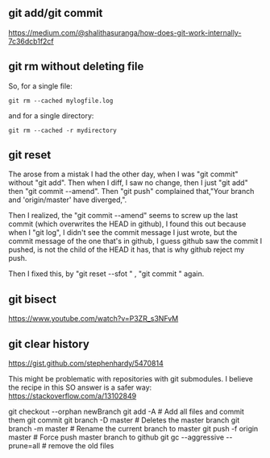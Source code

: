 ## git add/git commit
https://medium.com/@shalithasuranga/how-does-git-work-internally-7c36dcb1f2cf
## git rm without deleting file

So, for a single file:
```
git rm --cached mylogfile.log
```
and for a single directory:
```
git rm --cached -r mydirectory
```

## git reset
The arose from a mistak I had the other day, when I was "git commit" without "git add".
Then when I diff, I saw no change, then I just "git add" then "git commit --amend".
Then "git push" complained that,"Your branch and 'origin/master' have diverged,".

Then I realized, the "git commit --amend" seems to screw up the last commit (which overwrites the HEAD in github), 
I found this out because when I "git log", I didn't see the commit message I just wrote, but the commit message of the one that's in github,
I guess github saw the commit I pushed, is not the child of the HEAD it has, 
that is why github reject my push.

Then I fixed this, by "git reset --sfot <the last commit on github>" , "git commit " again.

## git bisect
https://www.youtube.com/watch?v=P3ZR_s3NFvM

## git clear history
https://gist.github.com/stephenhardy/5470814

This might be problematic with repositories with git submodules.
I believe the recipe in this SO answer is a safer way: https://stackoverflow.com/a/13102849

git checkout --orphan newBranch
git add -A  # Add all files and commit them
git commit
git branch -D master  # Deletes the master branch
git branch -m master  # Rename the current branch to master
git push -f origin master  # Force push master branch to github
git gc --aggressive --prune=all     # remove the old files
